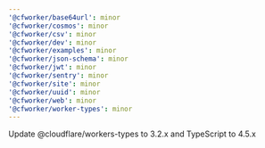```yaml
---
'@cfworker/base64url': minor
'@cfworker/cosmos': minor
'@cfworker/csv': minor
'@cfworker/dev': minor
'@cfworker/examples': minor
'@cfworker/json-schema': minor
'@cfworker/jwt': minor
'@cfworker/sentry': minor
'@cfworker/site': minor
'@cfworker/uuid': minor
'@cfworker/web': minor
'@cfworker/worker-types': minor
---
```


Update @cloudflare/workers-types to 3.2.x and TypeScript to 4.5.x
